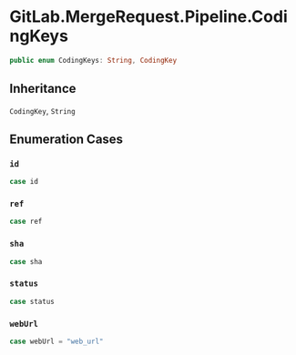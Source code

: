 # GitLab.MergeRequest.Pipeline.CodingKeys

``` swift
public enum CodingKeys: String, CodingKey 
```

## Inheritance

`CodingKey`, `String`

## Enumeration Cases

### `id`

``` swift
case id
```

### `ref`

``` swift
case ref
```

### `sha`

``` swift
case sha
```

### `status`

``` swift
case status
```

### `webUrl`

``` swift
case webUrl = "web_url"
```
